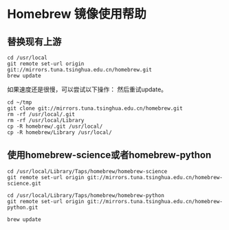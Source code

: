 Homebrew 镜像使用帮助
=====================

替换现有上游
------------

```
cd /usr/local
git remote set-url origin git://mirrors.tuna.tsinghua.edu.cn/homebrew.git
brew update
```

 如果速度还是很慢，可以尝试以下操作： 然后重试update。

```
cd ~/tmp
git clone git://mirrors.tuna.tsinghua.edu.cn/homebrew.git
rm -rf /usr/local/.git
rm -rf /usr/local/Library
cp -R homebrew/.git /usr/local/
cp -R homebrew/Library /usr/local/
```

使用homebrew-science或者homebrew-python
---------------------------------------

```
cd /usr/local/Library/Taps/homebrew/homebrew-science
git remote set-url origin git://mirrors.tuna.tsinghua.edu.cn/homebrew-science.git

cd /usr/local/Library/Taps/homebrew/homebrew-python
git remote set-url origin git://mirrors.tuna.tsinghua.edu.cn/homebrew-python.git

brew update
```

